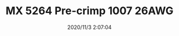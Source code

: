 ﻿---
layout: post 
title: MX 5264 Pre-crimp 1007 26AWG
tags: 5264
categories: wire-harness
overview: 
series: 5264
part_number: 7-5264-0001
thumb_img: static/202011/480-thumb-20201103100758.jpg
image: static/202011/480-20201103100758.jpg
date: 2020/11/3 2:07:04
---



